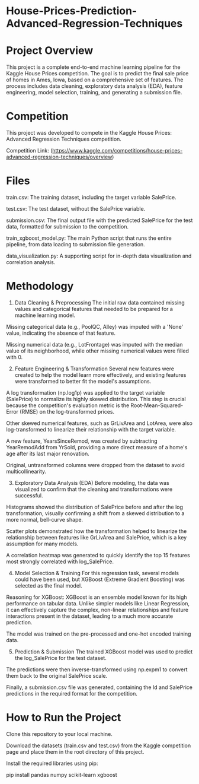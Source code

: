# House-Prices-Prediction-Advanced-Regression-Techniques
# Project Overview
This project is a complete end-to-end machine learning pipeline for the Kaggle House Prices competition. The goal is to predict the final sale price of homes in Ames, Iowa, based on a comprehensive set of features. The process includes data cleaning, exploratory data analysis (EDA), feature engineering, model selection, training, and generating a submission file.

# Competition
This project was developed to compete in the Kaggle House Prices: Advanced Regression Techniques competition.

Competition Link: (https://www.kaggle.com/competitions/house-prices-advanced-regression-techniques/overview)

# Files
train.csv: The training dataset, including the target variable SalePrice.

test.csv: The test dataset, without the SalePrice variable.

submission.csv: The final output file with the predicted SalePrice for the test data, formatted for submission to the competition.

train_xgboost_model.py: The main Python script that runs the entire pipeline, from data loading to submission file generation.

data_visualization.py: A supporting script for in-depth data visualization and correlation analysis.

# Methodology
1. Data Cleaning & Preprocessing
The initial raw data contained missing values and categorical features that needed to be prepared for a machine learning model.

Missing categorical data (e.g., PoolQC, Alley) was imputed with a 'None' value, indicating the absence of that feature.

Missing numerical data (e.g., LotFrontage) was imputed with the median value of its neighborhood, while other missing numerical values were filled with 0.

2. Feature Engineering & Transformation
Several new features were created to help the model learn more effectively, and existing features were transformed to better fit the model's assumptions.

A log transformation (np.log1p) was applied to the target variable (SalePrice) to normalize its highly skewed distribution. This step is crucial because the competition's evaluation metric is the Root-Mean-Squared-Error (RMSE) on the log-transformed prices.

Other skewed numerical features, such as GrLivArea and LotArea, were also log-transformed to linearize their relationship with the target variable.

A new feature, YearsSinceRemod, was created by subtracting YearRemodAdd from YrSold, providing a more direct measure of a home's age after its last major renovation.

Original, untransformed columns were dropped from the dataset to avoid multicollinearity.

3. Exploratory Data Analysis (EDA)
Before modeling, the data was visualized to confirm that the cleaning and transformations were successful.

Histograms showed the distribution of SalePrice before and after the log transformation, visually confirming a shift from a skewed distribution to a more normal, bell-curve shape.

Scatter plots demonstrated how the transformation helped to linearize the relationship between features like GrLivArea and SalePrice, which is a key assumption for many models.

A correlation heatmap was generated to quickly identify the top 15 features most strongly correlated with log_SalePrice.

4. Model Selection & Training
For this regression task, several models could have been used, but XGBoost (Extreme Gradient Boosting) was selected as the final model.

Reasoning for XGBoost: XGBoost is an ensemble model known for its high performance on tabular data. Unlike simpler models like Linear Regression, it can effectively capture the complex, non-linear relationships and feature interactions present in the dataset, leading to a much more accurate prediction.

The model was trained on the pre-processed and one-hot encoded training data.

5. Prediction & Submission
The trained XGBoost model was used to predict the log_SalePrice for the test dataset.

The predictions were then inverse-transformed using np.expm1 to convert them back to the original SalePrice scale.

Finally, a submission.csv file was generated, containing the Id and SalePrice predictions in the required format for the competition.

# How to Run the Project
Clone this repository to your local machine.

Download the datasets (train.csv and test.csv) from the Kaggle competition page and place them in the root directory of this project.

Install the required libraries using pip:

pip install pandas numpy scikit-learn xgboost

